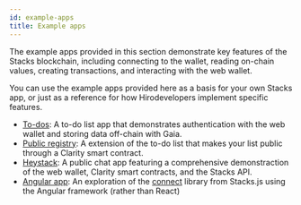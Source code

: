 ```yaml
---
id: example-apps
title: Example apps
---
```


The example apps provided in this section demonstrate key features of the Stacks blockchain, including connecting to the wallet, reading on-chain values, creating transactions, and interacting with the web wallet.

You can use the example apps provided here as a basis for your own Stacks app, or just as a reference for how Hirodevelopers implement specific features.

- [To-dos](/docs/example-apps/to-dos): A to-do list app that demonstrates authentication with the web wallet and storing data off-chain with Gaia.
- [Public registry](/docs/example-apps/public-registry): A extension of the to-do list that makes your list public through a Clarity smart contract.
- [Heystack](/docs/example-apps/heystack): A public chat app featuring a comprehensive demonstraction of the web wallet, Clarity smart contracts, and the Stacks API.
- [Angular app](/docs/example-apps/angular): An exploration of the [connect](https://github.com/blockstack/connect#readme) library from Stacks.js using the Angular framework (rather than React)
